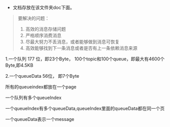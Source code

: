 - 文档存放在该文件夹doc下面。

> 要解决的问题：
> 1. 高效的消息存储问题
> 2. 严格顺序消费消息
> 3. 尽最大努力不丢消息，或者能够做到消息可恢复
> 4. 高效能够找到下一条消息或者是否有上一条依赖消息来源



1.一个队列 177 位，即23个Byte， 100个topic和100个queue，即最大有4600个Byte,即4.5KB

2.一个queueData 56位， 即7个Byte


所有的queueindex都放在一个page

一个队列有多个queueIndex

一个queueIndex有多个queueData,queueIndex里面的queueData都在同一个页

一个queueData表示一个message